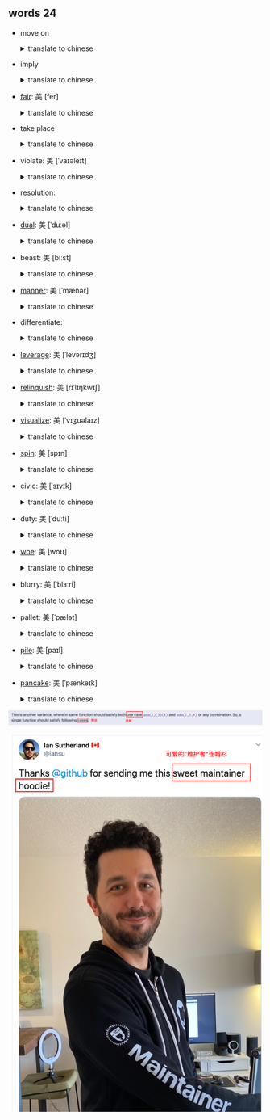 ## words 24
* move on
  <details>
    <summary>translate to chinese</summary>

    继续前进；前进；继续向前移动
    ![](https://raw.githubusercontent.com/wangkaiwd/drawing-bed/master/20200413175540.png)
  </details>
* imply
  <details>
    <summary>translate to chinese</summary>

    vt. 意味；暗示；隐含   
    ![](https://raw.githubusercontent.com/wangkaiwd/drawing-bed/master/20200414160135.png)
  </details>
* [fair](https://youdao.com/w/fair/#keyfrom=dict2.top): 美 [fer]
  <details>
    <summary>translate to chinese</summary>

    adj. 公平的；美丽的；白皙地  
    adv. 公平地；直接地；清除地  
    n. 展览会；市集；美人  
    ![](https://raw.githubusercontent.com/wangkaiwd/drawing-bed/master/2021100419133732.png)
    ![](https://raw.githubusercontent.com/wangkaiwd/drawing-bed/master/20200417002043.png)
  </details>

* take place
  <details>
    <summary>translate to chinese</summary>

    发生；进行；产生  
    ![](https://raw.githubusercontent.com/wangkaiwd/drawing-bed/master/20200423002619.png)
  </details>

* violate: 美 [ˈvaɪəleɪt]
  <details>
    <summary>translate to chinese</summary>

    vt. **违反**；侵犯，妨碍；亵渎  
    ![](https://raw.githubusercontent.com/wangkaiwd/drawing-bed/master/20200419132300.png)
  </details>

* [resolution](): 
  <details>
    <summary>translate to chinese</summary>

    vi. 区分；区别
    ![](https://raw.githubusercontent.com/wangkaiwd/drawing-bed/master/20200430174319.png)
  </details>
* [dual](http://www.youdao.com/w/eng/dual/#keyfrom=dict2.index):  美 [ˈduːəl]
  <details>
    <summary>translate to chinese</summary>

    adj. 双的；双重的  
    n. 双数  
  </details>
* beast: 美 [biːst]
  <details>
    <summary>translate to chinese</summary>

    n. 野兽；畜生；人面兽心的人
    ![](https://raw.githubusercontent.com/wangkaiwd/drawing-bed/master/20200426103302.png)
  </details>
* [manner](http://www.youdao.com/w/eng/manner/#keyfrom=dict2.index): 美 [ˈmænər]
  <details>
    <summary>translate to chinese</summary>

    n. **方式**；习惯；种类；规矩；风俗  
    ![](https://raw.githubusercontent.com/wangkaiwd/drawing-bed/master/20200423002930.png)
  </details>
* differentiate: 
  <details>
    <summary>translate to chinese</summary>

    n. **方式**；习惯；种类；规矩；风俗  
    make use of: 使用；利用  
    take sth into consideration: 考虑到  
    ![](https://raw.githubusercontent.com/wangkaiwd/drawing-bed/master/20200414163428.png)
  </details>
* [leverage](http://www.youdao.com/w/eng/leverage/#keyfrom=dict2.index): 美 [ˈlevərɪdʒ]
  <details>
    <summary>translate to chinese</summary>

    n. 手段，影响力；杠杆作用  
    v. **利用**；
    ![](https://raw.githubusercontent.com/wangkaiwd/drawing-bed/master/20200543424101211.png)
  </details>
* [relinquish](http://www.youdao.com/w/eng/relinquish/#keyfrom=dict2.index): 美 [rɪˈlɪŋkwɪʃ]
  <details>
    <summary>translate to chinese</summary>
    
    vt. 放弃；放手
    ![](https://raw.githubusercontent.com/wangkaiwd/drawing-bed/master/202004286666155632.png)
  </details>
* [visualize](http://www.youdao.com/w/eng/visualize/#keyfrom=dict2.index): 美 [ˈvɪʒuəlaɪz]
  <details>
    <summary>translate to chinese</summary>
    
    vt. 形象，形象化；想象，设想  
    ![](https://raw.githubusercontent.com/wangkaiwd/drawing-bed/master/202004288876172016.png)
    ![](https://raw.githubusercontent.com/wangkaiwd/drawing-bed/master/202047740428171755.png)
  </details>
* [spin](http://www.youdao.com/w/eng/spin/#keyfrom=dict2.index): 美 [spɪn]
  <details>
    <summary>translate to chinese</summary>
    
    vi. **旋转**；纺纱；吐司；眩晕
  </details>
* civic: 美 [ˈsɪvɪk]
  <details>
    <summary>translate to chinese</summary>
    
    adj. 市的；公民的，市民的
  </details>
* duty: 美 [ˈduːti]
  <details>
    <summary>translate to chinese</summary>
    
    n. **责任**；职务；[税收]关税
  </details>
* [woe](http://www.youdao.com/w/eng/woe/#keyfrom=dict2.index): 美 [woʊ]
  <details>
    <summary>translate to chinese</summary>
    
    n. **困难**，灾难；痛苦，悲伤  
    复数:woes
    ![](https://raw.githubusercontent.com/wangkaiwd/drawing-bed/master/20200429104806.png)
  </details>
* blurry: 美 [ˈblɜːri]
  <details>
    <summary>translate to chinese</summary>
    
    adj. 模糊的；不清楚的；污脏的
    ![](https://raw.githubusercontent.com/wangkaiwd/drawing-bed/master/20200429111221.png)
    ![](https://raw.githubusercontent.com/wangkaiwd/drawing-bed/master/20200501235400.png)
  </details>
* pallet: 美 [ˈpælət]
  <details>
    <summary>translate to chinese</summary>
    
    n. **托盘**，货板；调色板；简陋小床  
    next to: 旁边；紧挨着  
    panel: n. 面板；专家组
    ![](https://raw.githubusercontent.com/wangkaiwd/drawing-bed/master/20200429102431.png)
  </details>
* [pile](http://www.youdao.com/w/eng/pile/#keyfrom=dict2.index): 美 [paɪl]
  <details>
    <summary>translate to chinese</summary>
    
    n. **堆**；大量；建筑群
    vt. 堆积；累积
  </details>
* [pancake](http://www.youdao.com/w/eng/pancake/#keyfrom=dict2.index): 美 [ˈpænkeɪk]
  <details>
    <summary>translate to chinese</summary>
    
    n. **煎饼**；薄烤饼 
    ![](https://raw.githubusercontent.com/wangkaiwd/drawing-bed/master/20200429115633.png)
  </details>
![](https://raw.githubusercontent.com/wangkaiwd/drawing-bed/master/20200423142309.png)

![](https://raw.githubusercontent.com/wangkaiwd/drawing-bed/master/20200502122058.png)


